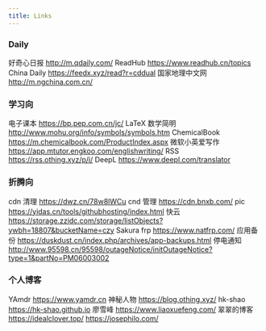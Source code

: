 ```yaml
---
title: Links
---
```

### Daily
好奇心日报 http://m.qdaily.com/
ReadHub https://www.readhub.cn/topics
China Daily https://feedx.xyz/read?r=cddual
国家地理中文网 http://m.ngchina.com.cn/
### 学习向
电子课本 https://bp.pep.com.cn/jc/
LaTeX 数学简明 http://www.mohu.org/info/symbols/symbols.htm
ChemicalBook https://m.chemicalbook.com/ProductIndex.aspx
微软小英爱写作 https://app.mtutor.engkoo.com/englishwriting/
RSS https://rss.othing.xyz/p/i/
DeepL https://www.deepl.com/translator
### 折腾向
cdn 清理 https://dwz.cn/78w8lWCu
cnd 管理 https://cdn.bnxb.com/
pic https://yidas.cn/tools/githubhosting/index.html
快云 https://storage.zzidc.com/storage/listObjects?ywbh=18807&bucketName=czy
Sakura frp https://www.natfrp.com/
应用备份 https://duskdust.cn/index.php/archives/app-backups.html
停电通知 http://www.95598.cn/95598/outageNotice/initOutageNotice?type=1&partNo=PM06003002
### 个人博客
YAmdr https://www.yamdr.cn
神秘人物 https://blog.othing.xyz/
hk-shao https://hk-shao.github.io
廖雪峰 https://www.liaoxuefeng.com/
翠翠的博客 https://idealclover.top/
https://josephilo.com/

